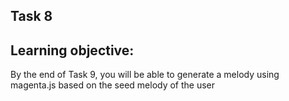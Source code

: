 ## Task 8

## Learning objective:
By the end of Task 9, you will be able to generate a melody using magenta.js based on the seed melody of the user